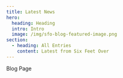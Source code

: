 ```yaml
---
title: Latest News
hero:
  heading: Heading
  intro: Intro
  image: /img/sfo-blog-featured-image.png
section:
  - heading: All Entries
    content: Latest from Six Feet Over
---
```

Blog Page